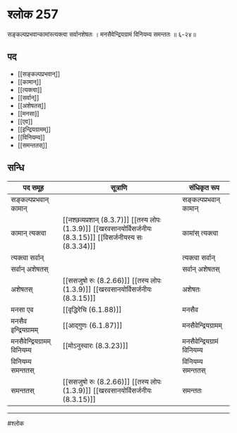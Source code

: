 # श्लोक 257

सङ्कल्पप्रभवान्कामांस्त्यक्त्वा सर्वानशेषतः ।
मनसैवेन्द्रियग्रामं विनियम्य समन्ततः ॥ ६-२४॥


## पद 

- [[सङ्कल्पप्रभवान्]]
- [[कामान्]]
- [[त्यक्त्वा]]
- [[सर्वान्]]
- [[अशेषतस्]]
- [[मनसा]]
- [[एव]]
- [[इन्द्रियग्रामम्]]
- [[विनियम्य]]
- [[समन्ततस्]]

## सन्धि

| पद समूह | सूत्राणि | संधिकृत रूप |
| ----- | ----- | ----- |
| सङ्कल्पप्रभवान् कामान् |  | सङ्कल्पप्रभवान् कामान् |
| कामान् त्यक्त्वा |  [[नश्छव्यप्रशान् (8.3.7)]] [[तस्य लोपः (1.3.9)]] [[खरवसानयोर्विसर्जनीयः (8.3.15)]] [[विसर्जनीयस्य सः (8.3.34)]] | कामांस् त्यक्त्वा |
| त्यक्त्वा सर्वान् |  | त्यक्त्वा सर्वान् |
| सर्वान् अशेषतस् |  | सर्वान् अशेषतस् |
| अशेषतस् |  [[ससजुषो रुः (8.2.66)]] [[तस्य लोपः (1.3.9)]] [[खरवसानयोर्विसर्जनीयः (8.3.15)]] | अशेषतः |
| मनसा एव |  [[वृद्धिरेचि (6.1.88)]] | मनसैव |
| मनसैव इन्द्रियग्रामम् |  [[आद्गुणः (6.1.87)]] | मनसैवेन्द्रियग्रामम् |
| मनसैवेन्द्रियग्रामम् विनियम्य |  [[मोऽनुस्वारः (8.3.23)]] | मनसैवेन्द्रियग्रामं विनियम्य |
| विनियम्य समन्ततस् |  | विनियम्य समन्ततस् |
| समन्ततस् |  [[ससजुषो रुः (8.2.66)]] [[तस्य लोपः (1.3.9)]] [[खरवसानयोर्विसर्जनीयः (8.3.15)]] | समन्ततः |


---

#श्लोक